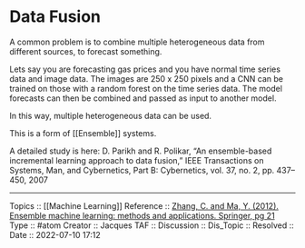 # Data Fusion

A common problem is to combine multiple heterogeneous data from different sources, to forecast something. 

Lets say you are forecasting gas prices and you have normal time series data and image data. The images are 250 x 250 pixels and a CNN can be trained on those with a random forest on the time series data. The model forecasts can then be combined and passed as input to another model. 

In this way, multiple heterogeneous data can be used.

This is a form of [[Ensemble]] systems.

A detailed study is here: D. Parikh and R. Polikar, “An ensemble-based incremental learning approach to data fusion,” IEEE Transactions on Systems, Man, and Cybernetics, Part B: Cybernetics, vol. 37, no. 2, pp. 437–450, 2007

---
Topics :: [[Machine Learning]]
Reference :: [Zhang, C. and Ma, Y. (2012). Ensemble machine learning: methods and applications. Springer, pg 21](https://link.springer.com/book/10.1007/978-1-4419-9326-7)
Type :: #atom
Creator :: Jacques
TAF ::
Discussion ::
Dis_Topic :: 
Resolved ::
Date :: 2022-07-10 17:12
